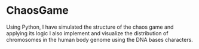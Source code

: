# ChaosGame
Using Python, I have simulated the structure of the chaos game and applying its logic I also implement and visualize the distribution of chromosomes in the human body genome using the DNA bases characters.
